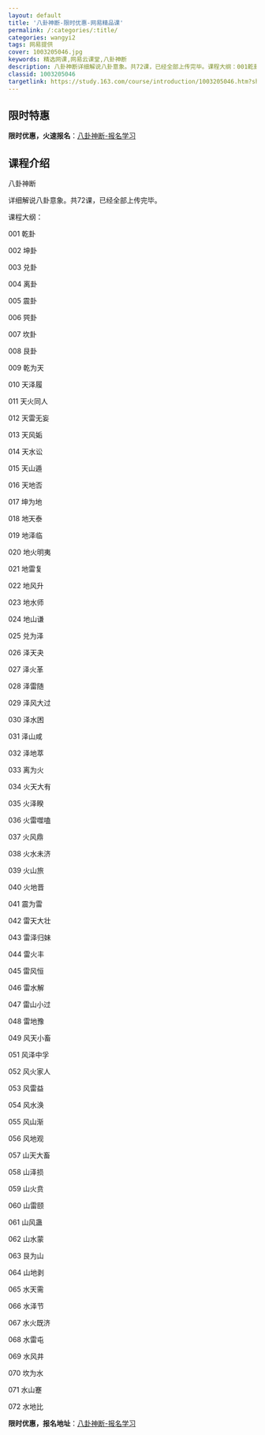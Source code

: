 ```yaml
---
layout: default
title: '八卦神断-限时优惠-网易精品课'
permalink: /:categories/:title/
categories: wangyi2
tags: 网易提供
cover: 1003205046.jpg
keywords: 精选网课,网易云课堂,八卦神断
description: 八卦神断详细解说八卦意象。共72课，已经全部上传完毕。课程大纲：001乾卦002坤卦003兑卦004离卦005震卦006
classid: 1003205046
targetlink: https://study.163.com/course/introduction/1003205046.htm?share=1&shareId=1025206652&utm_campaign=share&utm_medium=iphoneShare&utm_source=&utm_u=1025206652
---
```


## 限时特惠

**限时优惠，火速报名**：[八卦神断-报名学习](https://study.163.com/course/introduction/1003205046.htm?share=1&shareId=1025206652&utm_campaign=share&utm_medium=iphoneShare&utm_source=&utm_u=1025206652)

## 课程介绍

八卦神断

详细解说八卦意象。共72课，已经全部上传完毕。

课程大纲：

001 乾卦

002 坤卦

003 兑卦

004 离卦

005 震卦

006 巺卦

007 坎卦

008 艮卦

009 乾为天

010 天泽履

011 天火同人

012 天雷无妄

013 天风姤

014 天水讼

015 天山遁

016 天地否

017 坤为地

018 地天泰

019 地泽临

020 地火明夷

021 地雷复

022 地风升

023 地水师

024 地山谦

025 兑为泽

026 泽天夬

027 泽火革

028 泽雷随

029 泽风大过

030 泽水困

031 泽山咸

032 泽地萃

033 离为火

034 火天大有

035 火泽睽

036 火雷噬嗑

037 火风鼎

038 火水未济

039 火山旅

040 火地晋

041 震为雷

042 雷天大壮

043 雷泽归妹

044 雷火丰

045 雷风恒

046 雷水解

047 雷山小过

048 雷地豫

049 风天小畜

051 风泽中孚

052 风火家人

053 风雷益

054 风水涣

055 风山渐

056 风地观

057 山天大畜

058 山泽损

059 山火贲

060 山雷颐

061 山风蛊

062 山水蒙

063 艮为山

064 山地剥

065 水天需

066 水泽节

067 水火既济

068 水雷屯

069 水风井

070 坎为水

071 水山蹇

072 水地比

**限时优惠，报名地址**：[八卦神断-报名学习](https://study.163.com/course/introduction/1003205046.htm?share=1&shareId=1025206652&utm_campaign=share&utm_medium=iphoneShare&utm_source=&utm_u=1025206652)

